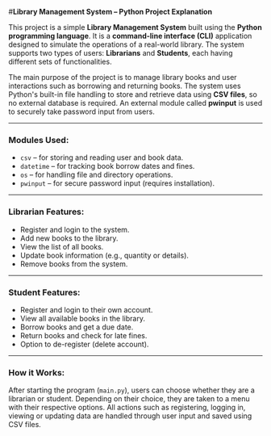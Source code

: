 #**Library Management System – Python Project Explanation**

This project is a simple **Library Management System** built using the **Python programming language**. It is a **command-line interface (CLI)** application designed to simulate the operations of a real-world library. The system supports two types of users: **Librarians** and **Students**, each having different sets of functionalities.

The main purpose of the project is to manage library books and user interactions such as borrowing and returning books. The system uses Python's built-in file handling to store and retrieve data using **CSV files**, so no external database is required. An external module called **pwinput** is used to securely take password input from users.

---

### Modules Used:

* `csv` – for storing and reading user and book data.
* `datetime` – for tracking book borrow dates and fines.
* `os` – for handling file and directory operations.
* `pwinput` – for secure password input (requires installation).

---

### Librarian Features:

* Register and login to the system.
* Add new books to the library.
* View the list of all books.
* Update book information (e.g., quantity or details).
* Remove books from the system.

---

### Student Features:

* Register and login to their own account.
* View all available books in the library.
* Borrow books and get a due date.
* Return books and check for late fines.
* Option to de-register (delete account).

---

### How it Works:

After starting the program (`main.py`), users can choose whether they are a librarian or student. Depending on their choice, they are taken to a menu with their respective options. All actions such as registering, logging in, viewing or updating data are handled through user input and saved using CSV files.
